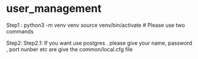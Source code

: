 # user_management


Step1 :
       python3 -m venv venv
       source venv/bin/activate
       # Please use two commands

       
Step2:
      Step2.1:
      If you want use postgres . please give your name, password , port nunber etc are give the common/local.cfg file 
